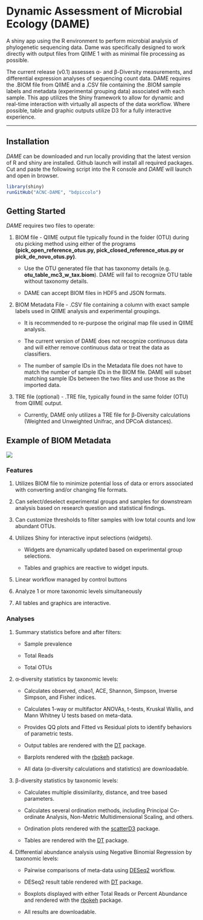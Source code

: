 # Dynamic Assessment of Microbial Ecology (DAME)

A shiny app using the R environment to perform microbial analysis of phylogenetic sequencing data.  Dame was specifically designed to work directly with output files from QIIME 1 with as minimal file processing as possible.

The current release (v0.1) assesses α- and β-Diversity measurements, and differential expression analyses of sequencing count data. DAME requires the .BIOM file from QIIME and a .CSV file containing the .BIOM sample labels and metadata (experimental grouping data) associated with each sample. This app utilizes the Shiny framework to allow for dynamic and real-time interaction with virtually all aspects of the data workflow. Where possible, table and graphic outputs utilize D3 for a fully interactive experience.

---

## Installation

*DAME* can be downloaded and run locally providing that the latest version of R and shiny are installed.  Github launch will install all required packages. Cut and paste the following script into the R console and *DAME* will launch and open in browser.

```r
library(shiny)
runGitHub("ACNC-DAME", "bdpiccolo")
```

## Getting Started

*DAME* requires two files to operate:

1. BIOM file - QIIME output file typically found in the folder (OTU) during otu picking method using either of the programs **(pick_open_reference_otus.py, pick_closed_reference_otus.py or pick_de_novo_otus.py)**.

    * Use the OTU generated file that has taxonomy details (e.g. **otu_table_mc3_w_tax.biom**). DAME will fail to recognize OTU table without taxonomy details.

    * DAME can accept BIOM files in HDF5 and JSON formats.

2. BIOM Metadata File - .CSV file containing a column with exact sample labels used in QIIME analysis and experimental groupings. 

    * It is recommended to re-purpose the original map file used in QIIME analysis.

    * The current version of DAME does not recognize continuous data and will either remove continuous data or treat the data as classifiers.  

    * The number of sample IDs in the Metadata file does not have to match the number of sample IDs in the BIOM file.  DAME will subset matching sample IDs between the two files and use those as the imported data.

3. TRE file (optional) - .TRE file, typically found in the same folder (OTU) from QIIME output.

    * Currently, DAME only utilizes a TRE file for β-Diversity calculations (Weighted and Unweighted Unifrac, and DPCoA distances).

## Example of BIOM Metadata 

![](https://github.com/bdpiccolo/ACNC-DAME/blob/master/www/MetadataPic.png?raw=true)

### Features 

1. Utilizes BIOM file to minimize potential loss of data or errors associated with converting and/or changing file formats.

2. Can select/deselect experimental groups and samples for downstream analysis based on research question and statistical findings.  
    
3. Can customize thresholds to filter samples with low total counts and low abundant OTUs.

4. Utilizes Shiny for interactive input selections (widgets).

    * Widgets are dynamically updated based on experimental group selections.
	
	* Tables and graphics are reactive to widget inputs.
	
5. Linear workflow managed by control buttons

6. Analyze 1 or more taxonomic levels simultaneously

7. All tables and graphics are interactive.

### Analyses 

1. Summary statistics before and after filters:

	* Sample prevalence
	
	* Total Reads
   
	* Total OTUs 
   
2. α-diversity statistics by taxonomic levels:

	* Calculates observed, chao1, ACE, Shannon, Simpson, Inverse Simpson, and Fisher indices.
   
	* Calculates 1-way or multifactor ANOVAs, t-tests, Kruskal Wallis, and Mann Whitney U tests based on meta-data.
	
	* Provides QQ plots and Fitted vs Residual plots to identify behaviors of parametric tests.
   
    * Output tables are rendered with the [DT](https://rstudio.github.io/DT/) package.
   
    * Barplots rendered with the [rbokeh](http://hafen.github.io/rbokeh/) package.
   
    * All data (α-diversity calculations and statistics) are downloadable.
   
3. β-diversity statistics by taxonomic levels:

    * Calculates multiple dissimilarity, distance, and tree based parameters.
   
    * Calculates several ordination methods, including Principal Co-ordinate Analysis, Non-Metric Multidimensional Scaling, and others.
   
    * Ordination plots rendered with the [scatterD3](https://cran.r-project.org/web/packages/scatterD3/vignettes/introduction.html) package.
   
    * Tables are rendered with the [DT](https://rstudio.github.io/DT/) package.
   
4. Differential abundance analysis using Negative Binomial Regression by taxonomic levels:

    * Pairwise comparisons of meta-data using [DESeq2](http://genomebiology.biomedcentral.com/articles/10.1186/s13059-014-0550-8) workflow.
   
    * DESeq2 result table rendered with [DT](https://rstudio.github.io/DT/) package.
   
    * Boxplots displayed with either Total Reads or Percent Abundance and rendered with the [rbokeh](http://hafen.github.io/rbokeh/) package.
   
    * All results are downloadable.
